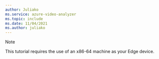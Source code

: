 ```yaml
---
author: Juliako
ms.service: azure-video-analyzer
ms.topic: include
ms.date: 11/04/2021
ms.author: juliako
---
```


> [!NOTE]
> This tutorial requires the use of an x86-64 machine as your Edge device.

